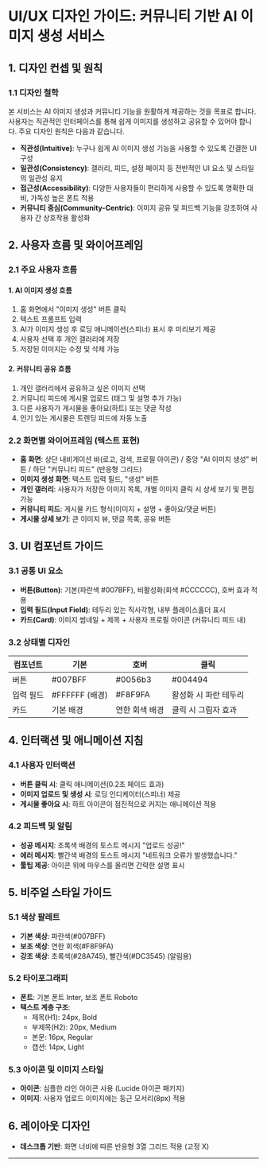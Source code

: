 # UI/UX 디자인 가이드: 커뮤니티 기반 AI 이미지 생성 서비스

## 1. 디자인 컨셉 및 원칙

### 1.1 디자인 철학

본 서비스는 AI 이미지 생성과 커뮤니티 기능을 원활하게 제공하는 것을 목표로 합니다. 사용자는 직관적인 인터페이스를 통해 쉽게 이미지를 생성하고 공유할 수 있어야 합니다. 주요 디자인 원칙은 다음과 같습니다.

- **직관성(Intuitive)**: 누구나 쉽게 AI 이미지 생성 기능을 사용할 수 있도록 간결한 UI 구성
- **일관성(Consistency)**: 갤러리, 피드, 설정 페이지 등 전반적인 UI 요소 및 스타일의 일관성 유지
- **접근성(Accessibility)**: 다양한 사용자들이 편리하게 사용할 수 있도록 명확한 대비, 가독성 높은 폰트 적용
- **커뮤니티 중심(Community-Centric)**: 이미지 공유 및 피드백 기능을 강조하여 사용자 간 상호작용 활성화

## 2. 사용자 흐름 및 와이어프레임

### 2.1 주요 사용자 흐름

#### 1. AI 이미지 생성 흐름

1. 홈 화면에서 "이미지 생성" 버튼 클릭
2. 텍스트 프롬프트 입력
3. AI가 이미지 생성 후 로딩 애니메이션(스피너) 표시 후 미리보기 제공
4. 사용자 선택 후 개인 갤러리에 저장
5. 저장된 이미지는 수정 및 삭제 가능

#### 2. 커뮤니티 공유 흐름

1. 개인 갤러리에서 공유하고 싶은 이미지 선택
2. 커뮤니티 피드에 게시물 업로드 (태그 및 설명 추가 가능)
3. 다른 사용자가 게시물을 좋아요(하트) 또는 댓글 작성
4. 인기 있는 게시물은 트렌딩 피드에 자동 노출

### 2.2 화면별 와이어프레임 (텍스트 표현)

- **홈 화면**: 상단 내비게이션 바(로고, 검색, 프로필 아이콘) / 중앙 "AI 이미지 생성" 버튼 / 하단 "커뮤니티 피드" (반응형 그리드)
- **이미지 생성 화면**: 텍스트 입력 필드, "생성" 버튼
- **개인 갤러리**: 사용자가 저장한 이미지 목록, 개별 이미지 클릭 시 상세 보기 및 편집 가능
- **커뮤니티 피드**: 게시물 카드 형식(이미지 + 설명 + 좋아요/댓글 버튼)
- **게시물 상세 보기**: 큰 이미지 뷰, 댓글 목록, 공유 버튼

## 3. UI 컴포넌트 가이드

### 3.1 공통 UI 요소

- **버튼(Button)**: 기본(파란색 #007BFF), 비활성화(회색 #CCCCCC), 호버 효과 적용
- **입력 필드(Input Field)**: 테두리 있는 직사각형, 내부 플레이스홀더 표시
- **카드(Card)**: 이미지 썸네일 + 제목 + 사용자 프로필 아이콘 (커뮤니티 피드 내)

### 3.2 상태별 디자인

| 컴포넌트  | 기본           | 호버       | 클릭           |
| ----- | ------------ | -------- | ------------ |
| 버튼    | #007BFF      | #0056b3  | #004494      |
| 입력 필드 | #FFFFFF (배경) | #F8F9FA  | 활성화 시 파란 테두리 |
| 카드    | 기본 배경        | 연한 회색 배경 | 클릭 시 그림자 효과  |

## 4. 인터랙션 및 애니메이션 지침

### 4.1 사용자 인터랙션

- **버튼 클릭 시**: 클릭 애니메이션(0.2초 페이드 효과)
- **이미지 업로드 및 생성 시**: 로딩 인디케이터(스피너) 제공
- **게시물 좋아요 시**: 하트 아이콘이 점진적으로 커지는 애니메이션 적용

### 4.2 피드백 및 알림

- **성공 메시지**: 초록색 배경의 토스트 메시지 "업로드 성공!"
- **에러 메시지**: 빨간색 배경의 토스트 메시지 "네트워크 오류가 발생했습니다."
- **툴팁 제공**: 아이콘 위에 마우스를 올리면 간략한 설명 표시

## 5. 비주얼 스타일 가이드

### 5.1 색상 팔레트

- **기본 색상**: 파란색(#007BFF)
- **보조 색상**: 연한 회색(#F8F9FA)
- **강조 색상**: 초록색(#28A745), 빨간색(#DC3545) (알림용)

### 5.2 타이포그래피

- **폰트**: 기본 폰트 Inter, 보조 폰트 Roboto
- **텍스트 계층 구조**:
  - 제목(H1): 24px, Bold
  - 부제목(H2): 20px, Medium
  - 본문: 16px, Regular
  - 캡션: 14px, Light

### 5.3 아이콘 및 이미지 스타일

- **아이콘**: 심플한 라인 아이콘 사용 (Lucide 아이콘 패키지)
- **이미지**: 사용자 업로드 이미지에는 둥근 모서리(8px) 적용

## 6. 레이아웃 디자인

- **데스크톱 기반**: 화면 너비에 따른 반응형 3열 그리드 적용 (고정 X)

---